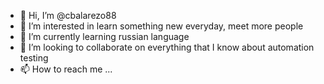 - 👋 Hi, I’m @cbalarezo88
- 👀 I’m interested in learn something new everyday, meet more people
- 🌱 I’m currently learning russian language
- 💞️ I’m looking to collaborate on everything that I know about automation testing
- 📫 How to reach me ...

<!---
cbalarezo88/cbalarezo88 is a ✨ special ✨ repository because its `README.md` (this file) appears on your GitHub profile.
You can click the Preview link to take a look at your changes.
--->
